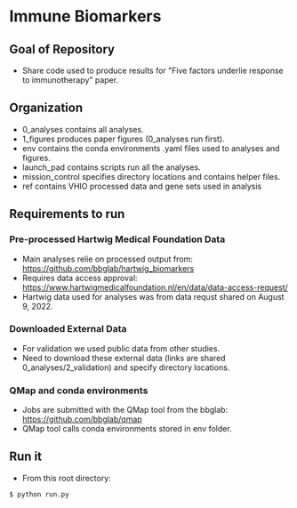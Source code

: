 # Immune Biomarkers

## Goal of Repository
* Share code used to produce results for "Five factors underlie response to immunotherapy" paper. 

## Organization
* 0_analyses contains all analyses.  
* 1_figures produces paper figures (0_analyses run first).
* env contains the conda environments .yaml files used to analyses and figures. 
* launch_pad contains scripts run all the analyses.
* mission_control specifies directory locations and contains helper files.
* ref contains VHIO processed data and gene sets used in analysis

## Requirements to run

### Pre-processed Hartwig Medical Foundation Data
* Main analyses relie on processed output from: https://github.com/bbglab/hartwig_biomarkers
* Requires data access approval: https://www.hartwigmedicalfoundation.nl/en/data/data-access-request/ 
* Hartwig data used for analyses was from data requst shared on August 9, 2022.

### Downloaded External Data
* For validation we used public data from other studies.
* Need to download these external data (links are shared 0_analyses/2_validation) and specify directory locations. 

### QMap and conda environments
* Jobs are submitted with the QMap tool from the bbglab: https://github.com/bbglab/qmap
* QMap tool calls conda environments stored in env folder.
 
## Run it
* From this root directory:
```
$ python run.py
```

